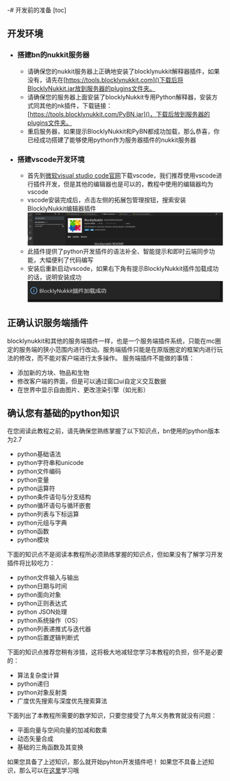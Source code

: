 -# 开发前的准备
[toc]
## 开发环境
- ### 搭建bn的nukkit服务器
    * 请确保您的nukkit服务器上正确地安装了blocklynukkit解释器插件，如果没有，请先在[https://tools.blocklynukkit.com]()下载后将BlocklyNukkit.jar放到服务器的plugins文件夹。
    * 请确保您的服务器上面安装了blocklyNukkit专用Python解释器，安装方式同其他的nk插件，下载链接：[https://tools.blocklynukkit.com/PyBN.jar]()，下载后放到服务器的plugins文件夹。
    * 重启服务器，如果提示BlocklyNukkit和PyBN都成功加载，那么恭喜，你已经成功搭建了能够使用python作为服务器插件的nukkit服务器
- ### 搭建vscode开发环境
    * 首先到[微软visual studio code官网](https://code.visualstudio.com/)下载vscode，我们推荐使用vscode进行插件开发，但是其他的编辑器也是可以的，教程中使用的编辑器均为vscode
    * vscode安装完成后，点击左侧的拓展包管理按钮，搜索安装BlocklyNukkit编辑器插件![](images/screenshot_1597978303749.png)
    * 此插件提供了python开发插件的语法补全、智能提示和即时云端同步功能，大幅便利了代码编写
    * 安装后重新启动vscode，如果右下角有提示BlocklyNukkit插件加载成功的话，说明安装成功![](images/screenshot_1597978555654.png)
## 正确认识服务端插件
blocklynukkit和其他的服务端插件一样，也是一个服务端插件系统，只能在mc圈定的服务端的狭小范围内进行改动。服务端插件只能是在原版圈定的框架内进行玩法的修改，而不能对客户端进行太多操作。
服务端插件不能做的事情：
* 添加新的方块、物品和生物
* 修改客户端的界面，但是可以通过窗口ui自定义交互数据
* 在世界中显示自由图片、更改渲染引擎（如光影）
## 确认您有基础的python知识
在您阅读此教程之前，请先确保您熟练掌握了以下知识点，bn使用的python版本为2.7
* python基础语法
* python字符串和unicode
* python文件编码
* python变量
* python运算符
* python条件语句与分支结构
* python循环语句与循环嵌套
* python列表与下标运算
* python元组与字典
* python函数
* python模块

下面的知识点不是阅读本教程所必须熟练掌握的知识点，但如果没有了解学习开发插件将比较吃力：
* python文件输入与输出
* python日期与时间
* python面向对象
* python正则表达式
* python JSON处理
* python系统操作（OS）
* python列表递推式与迭代器
* python后置逻辑判断式

下面的知识点推荐您稍有涉猎，这将极大地减轻您学习本教程的负担，但不是必要的：
* 算法复杂度计算
* python递归
* python对象反射类
* 广度优先搜索与深度优先搜索算法

下面列出了本教程所需要的数学知识，只要您接受了九年义务教育就没有问题：
* 平面向量与空间向量的加减和数乘
* 动态矢量合成
* 基础的三角函数及其变换

如果您具备了上述知识，那么就开始pyhton开发插件吧！
如果您不具备上述知识，那么可以在[这里](https://docs.python.org/zh-cn/)学习哦